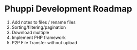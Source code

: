 # Phuppi Development Roadmap

1. Add notes to files / rename files
2. Sorting/filtering/pagination
3. Download multiple
4. Implement PHP framework
5. P2P File Transfer without upload
